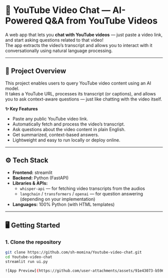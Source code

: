 # 🎥 YouTube Video Chat — AI-Powered Q&A from YouTube Videos  

A web app that lets you **chat with YouTube videos** — just paste a video link, and start asking questions related to that video!  
The app extracts the video’s transcript and allows you to interact with it conversationally using natural language processing.  

---

## 🧩 Project Overview

This project enables users to query YouTube video content using an AI model.  
It takes a YouTube URL, processes its transcript (or captions), and allows you to ask context-aware questions — just like chatting with the video itself.

**✨ Key Features**
- Paste any public YouTube video link.  
- Automatically fetch and process the video’s transcript.  
- Ask questions about the video content in plain English.  
- Get summarized, context-based answers.  
- Lightweight and easy to run locally or deploy online.  

---

## ⚙️ Tech Stack

- **Frontend:** streamlit  
- **Backend:** Python (FastAPI)  
- **Libraries & APIs:**
  - `whisper-api` — for fetching video transcripts from the audios   
  - `langchain` / `transformers` / `openai` — for question answering (depending on your implementation) 
- **Languages:** 100% Python (with HTML templates)

---

## 🖥️ Getting Started

### 1. Clone the repository  
```bash
git clone https://github.com/sh-momina/Youtube-video-chat.git
cd Youtube-video-chat
streamlit run ui.py

![App Preview](https://github.com/user-attachments/assets/91e43073-b596-4b91-bb65-c3304747f48d)

